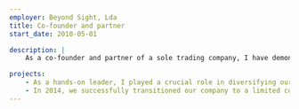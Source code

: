 ```yaml
---
employer: Beyond Sight, Lda
title: Co-founder and partner
start_date: 2010-05-01

description: |
    As a co-founder and partner of a sole trading company, I have demonstrated a relentless entrepreneurial spirit, taking one Optician Center shop and expanding it into a thriving business amidst the challenging financial crisis of 2008. My passion for entrepreneurship and commitment to excellence has been instrumental in driving our success.

projects:
    - As a hands-on leader, I played a crucial role in diversifying our offerings by expanding our business with a women's clothes shop just a year after our inception. With a strategic mindset, I provided critical support in order management, legal matters, finances, and contracts with partners and suppliers. This allowed us to build strong relationships and deliver exceptional products and services to our customers.
    - In 2014, we successfully transitioned our company to a limited company structure, further fuelling our growth and expansion. As a co-founder and partner, my contribution remains strategic, guiding the company towards success through innovative solutions and forward-thinking strategies.
---
```

